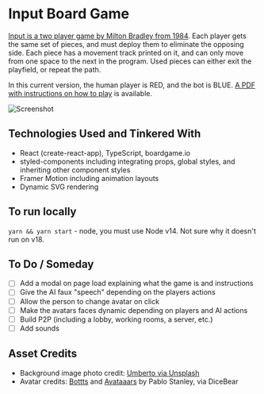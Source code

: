 # Input Board Game

[Input is a two player game by Milton Bradley from 1984](https://www.youtube.com/watch?v=KcHC5n1qO-k). Each player gets the same set of pieces, and must deploy them to eliminate the opposing side. Each piece has a movement track printed on it, and can only move from one space to the next in the program. Used pieces can either exit the playfield, or repeat the path.

In this current version, the human player is RED, and the bot is BLUE. [A PDF with instructions on how to play](https://boardgamegeek.com/image/5818361/input) is available.

![Screenshot](https://user-images.githubusercontent.com/33945/170804524-0834a247-09cd-4e38-88f2-5ebe2b44b0e9.png)

## Technologies Used and Tinkered With

- React (create-react-app), TypeScript, boardgame.io
- styled-components including integrating props, global styles, and inheriting other component styles
- Framer Motion including animation layouts
- Dynamic SVG rendering

## To run locally

`yarn && yarn start` - node, you must use Node v14. Not sure why it doesn't run on v18.

## To Do / Someday

- [ ] Add a modal on page load explaining what the game is and instructions
- [ ] Give the AI faux "speech" depending on the players actions
- [ ] Allow the person to change avatar on click
- [ ] Make the avatars faces dynamic depending on players and AI actions
- [ ] Build P2P (including a lobby, working rooms, a server, etc.)
- [ ] Add sounds

## Asset Credits

- Background image photo credit: [Umberto via Unsplash](https://unsplash.com/photos/jXd2FSvcRr8)
- Avatar credits: [Bottts](https://avatars.dicebear.com/styles/bottts) and [Avataaars](https://avatars.dicebear.com/styles/avataaars) by Pablo Stanley, via DiceBear
